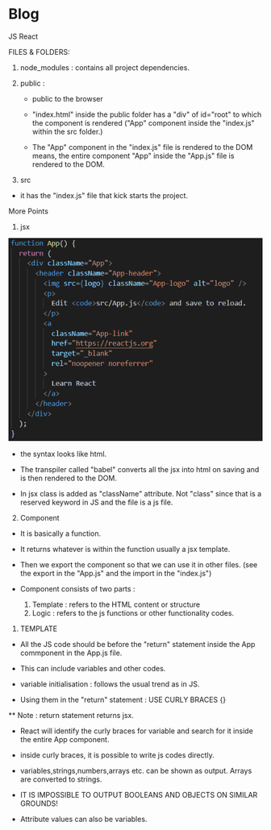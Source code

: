 # Blog
JS React


 FILES & FOLDERS:

1. node_modules : contains all project dependencies.

2. public : 
   
   * public to the browser 

   * "index.html" inside the public folder has a "div" of id="root" to which the component is rendered ("App" component inside the "index.js" within the src folder.)

   * The "App" component in the "index.js" file is rendered to the DOM means, the entire component "App" inside the "App.js" file is rendered to the DOM.


3. src

* it has the "index.js" file that kick starts the project.

<!-- //////////// -->

More Points 

1. jsx 

<img src = "images/jsx.png">

 * the syntax looks like html.

 * The transpiler called "babel" converts all the jsx into html on saving and is then rendered to the DOM.

 * In jsx class is added as "className" attribute. Not "class" since that is a reserved keyword in JS and the file is a js file.


 

 2. Component

 * It is basically a function.
 * It returns whatever is within the function usually a jsx template.
 * Then we export the component so that we can use it in other files. (see the export in the "App.js" and the import in the "index.js")


 * Component consists of two parts : 

   1. Template  : refers to the HTML content or structure
   2. Logic  : refers to the js functions or other functionality codes.




1. TEMPLATE 


* All the JS code should be before the "return" statement inside the App commponent in the App.js file. 
* This can include variables and other codes.

* variable initialisation : follows the usual trend as in JS.

* Using them in the "return" statement : USE CURLY BRACES {}

** Note : return statement returns jsx.
* React will identify the curly braces for variable and search for it inside the entire App component.

* inside curly braces, it is possible to write js codes directly.



* variables,strings,numbers,arrays etc. can be shown as output. Arrays are converted to strings.

* IT IS IMPOSSIBLE TO OUTPUT BOOLEANS AND OBJECTS ON SIMILAR GROUNDS!



* Attribute values can also be variables.


